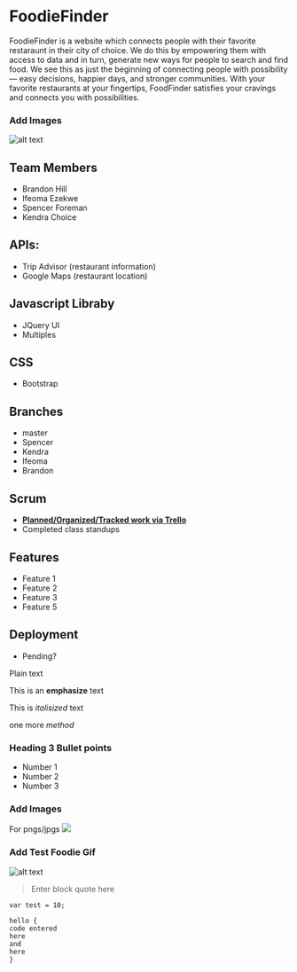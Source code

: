 # FoodieFinder
FoodieFinder is a website which connects people with their favorite restaraunt in their city of choice. We do this by empowering them with access to data and in turn, generate new ways for people to search and find food. We see this as just the beginning of connecting people with possibility — easy decisions, happier days, and stronger communities. With your favorite restaurants at your fingertips, FoodFinder satisfies your cravings and connects you with possibilities.

### Add Images 
![alt text](file:///Users/kendrachoice/pmp-foodie/FoodieFinder/Ifeoma.png)


## Team Members
* Brandon Hill
* Ifeoma Ezekwe
* Spencer Foreman
* Kendra Choice

## APIs:
* Trip Advisor (restaurant information)
* Google Maps (restaurant location)

## Javascript Libraby
* JQuery UI 
* Multiples

## CSS
* Bootstrap

## Branches
* master
* Spencer
* Kendra
* Ifeoma
* Brandon

## Scrum 
* **[Planned/Organized/Tracked work via Trello](https://trello.com/b/d4LZksJy/foodie-finder-project)**
* Completed class standups 

## Features
* Feature 1
* Feature 2
* Feature 3
* Feature 5

## Deployment 
* Pending?

























Plain text

This is an **emphasize** text

This is _italisized_ text

one more *method*

### Heading 3 Bullet points
* Number 1
* Number 2
* Number 3

### Add Images
For pngs/jpgs 
<img src = "copy image address">

### Add Test Foodie Gif
![alt text](https://media.giphy.com/media/BPofSmBGnwJIQ/giphy.gif)

>Enter block quote here

`var test = 10;`

```
hello {
code entered
here
and 
here
}
```
